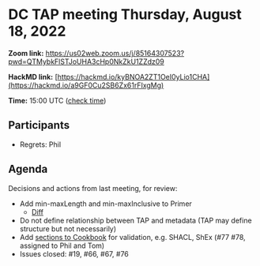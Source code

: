 # DC TAP meeting Thursday, August 18, 2022

**Zoom link:** https://us02web.zoom.us/j/85164307523?pwd=QTMybkFlSTJoUHA3cHp0NkZkU1ZZdz09

**HackMD link:** [https://hackmd.io/kyBNOA2ZT1OeI0yLio1CHA](https://hackmd.io/a9GF0Cu2SB6Zx61rFIxgMg)

**Time:** 15:00 UTC ([check time](https://www.timeanddate.com/worldclock/fixedtime.html?msg=DC+TAP&iso=20220818T15&p1=%3A&ah=1))

## Participants

* Regrets: Phil

## Agenda

Decisions and actions from last meeting, for review:
* Add min-maxLength and min-maxInclusive to Primer
    * [Diff](https://github.com/dcmi/dctap/commit/a87e4f40805792b162da01343fa26e26cd116d9a)
* Do not define relationship between TAP and metadata (TAP may define structure but not necessarily)
* Add [sections to Cookbook](https://hackmd.io/V3LGdBdxTrOid57M2wJUlw?view#DCTAP-and-data-validation) for validation, e.g. SHACL, ShEx (#77 #78, assigned to Phil and Tom)
* Issues closed: #19, #66, #67, #76


